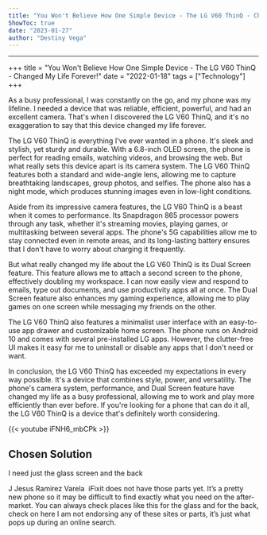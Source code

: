 ```yaml
---
title: "You Won't Believe How One Simple Device - The LG V60 ThinQ - Changed My Life Forever!"
ShowToc: true 
date: "2023-01-27"
author: "Destiny Vega"
---
```

*****
+++
title = "You Won't Believe How One Simple Device - The LG V60 ThinQ - Changed My Life Forever!"
date = "2022-01-18"
tags = ["Technology"]
+++

As a busy professional, I was constantly on the go, and my phone was my lifeline. I needed a device that was reliable, efficient, powerful, and had an excellent camera. That's when I discovered the LG V60 ThinQ, and it's no exaggeration to say that this device changed my life forever.

The LG V60 ThinQ is everything I've ever wanted in a phone. It's sleek and stylish, yet sturdy and durable. With a 6.8-inch OLED screen, the phone is perfect for reading emails, watching videos, and browsing the web. But what really sets this device apart is its camera system. The LG V60 ThinQ features both a standard and wide-angle lens, allowing me to capture breathtaking landscapes, group photos, and selfies. The phone also has a night mode, which produces stunning images even in low-light conditions.

Aside from its impressive camera features, the LG V60 ThinQ is a beast when it comes to performance. Its Snapdragon 865 processor powers through any task, whether it's streaming movies, playing games, or multitasking between several apps. The phone's 5G capabilities allow me to stay connected even in remote areas, and its long-lasting battery ensures that I don't have to worry about charging it frequently.

But what really changed my life about the LG V60 ThinQ is its Dual Screen feature. This feature allows me to attach a second screen to the phone, effectively doubling my workspace. I can now easily view and respond to emails, type out documents, and use productivity apps all at once. The Dual Screen feature also enhances my gaming experience, allowing me to play games on one screen while messaging my friends on the other.

The LG V60 ThinQ also features a minimalist user interface with an easy-to-use app drawer and customizable home screen. The phone runs on Android 10 and comes with several pre-installed LG apps. However, the clutter-free UI makes it easy for me to uninstall or disable any apps that I don't need or want.

In conclusion, the LG V60 ThinQ has exceeded my expectations in every way possible. It's a device that combines style, power, and versatility. The phone's camera system, performance, and Dual Screen feature have changed my life as a busy professional, allowing me to work and play more efficiently than ever before. If you're looking for a phone that can do it all, the LG V60 ThinQ is a device that's definitely worth considering.

{{< youtube iFNH6_mbCPk >}} 



## Chosen Solution
 I need just the glass screen and the back

 J Jesus Ramirez Varela   iFixit does not have those parts yet. It’s a pretty new phone so it may be difficult to find exactly what you need on the after-market. You can always check places like this for the glass and for the back, check on here I am not endorsing any of these sites or parts, it’s just what pops up during an online search.




